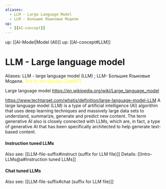 ```yaml
---
aliases:
  - LLM - Large Language Model
  - LLM - Большие Языковые Модели
up:
  - [[AI-concept]]
---
```

up: [[AI-Model|Model (AI)]]
up: [[AI-concept#LLM]]
# LLM - Large language model
Aliases: LLM - large language model (LLM) ; LLM- Большие Языковые Модели. 
<font color="#ffff00">Это то что внутри ChatGPT</font>

Large language model  https://en.wikipedia.org/wiki/Large_language_model

https://www.techtarget.com/whatis/definition/large-language-model-LLM 
A large language model (LLM) is a type of artificial intelligence (AI) algorithm that uses deep learning techniques and massively large data sets to understand, summarize, generate and predict new content. The term generative AI also is closely connected with LLMs, which are, in fact, a type of generative AI that has been specifically architected to help generate text-based content.

#### Instruction tuned LLMs
Also see: [[LLM-file-suffix#instruct (suffix for LLM file)]]
Details: [[Intro-LLMs@a#Instruction tuned LLMs]]

#### Chat tuned LLMs
Also see: [[LLM-file-suffix#chat (suffix for LLM file)]]


